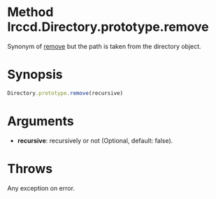 # Method Irccd.Directory.prototype.remove

Synonym of [remove][] but the path is taken from the directory object.

# Synopsis

```javascript
Directory.prototype.remove(recursive)
```

# Arguments

  - **recursive**: recursively or not (Optional, default: false).

# Throws

Any exception on error.

[remove]: @baseurl@api/module/Irccd.Directory/function/remove.html
